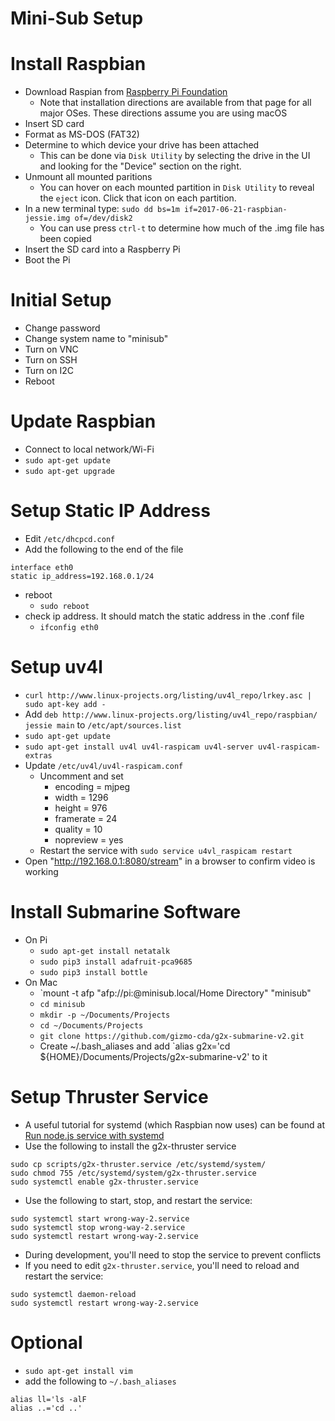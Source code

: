 # Mini-Sub Setup

# Install Raspbian
  - Download Raspian from [Raspberry Pi Foundation](https://www.raspberrypi.org/downloads/raspbian/)
    - Note that installation directions are available from that page for all major OSes. These directions assume you are using macOS
  - Insert SD card
  - Format as MS-DOS (FAT32)
  - Determine to which device your drive has been attached
    - This can be done via `Disk Utility` by selecting the drive in the UI and looking for the "Device" section on the right.
  - Unmount all mounted paritions
    - You can hover on each mounted partition in `Disk Utility` to reveal the `eject` icon. Click that icon on each partition.
  - In a new terminal type: `sudo dd bs=1m if=2017-06-21-raspbian-jessie.img of=/dev/disk2`
    - You can use press `ctrl-t` to determine how much of the .img file has been copied
  - Insert the SD card into a Raspberry Pi
  - Boot the Pi

# Initial Setup
  - Change password
  - Change system name to "minisub"
  - Turn on VNC
  - Turn on SSH
  - Turn on I2C
  - Reboot

# Update Raspbian
  - Connect to local network/Wi-Fi
  - `sudo apt-get update`
  - `sudo apt-get upgrade`

# Setup Static IP Address

- Edit `/etc/dhcpcd.conf`
- Add the following to the end of the file
```
interface eth0
static ip_address=192.168.0.1/24
```
- reboot
  - `sudo reboot`
- check ip address. It should match the static address in the .conf file
  - `ifconfig eth0`

# Setup uv4l

- `curl http://www.linux-projects.org/listing/uv4l_repo/lrkey.asc | sudo apt-key add -`
- Add `deb http://www.linux-projects.org/listing/uv4l_repo/raspbian/ jessie main` to `/etc/apt/sources.list`
- `sudo apt-get update`
- `sudo apt-get install uv4l uv4l-raspicam uv4l-server uv4l-raspicam-extras`
- Update `/etc/uv4l/uv4l-raspicam.conf`
  - Uncomment and set
    - encoding = mjpeg
    - width = 1296
    - height = 976
    - framerate = 24
    - quality = 10
    - nopreview = yes
  - Restart the service with `sudo service u4vl_raspicam restart`
- Open "http://192.168.0.1:8080/stream" in a browser to confirm video is working

# Install Submarine Software
  - On Pi
    - `sudo apt-get install netatalk`
    - `sudo pip3 install adafruit-pca9685`
    - `sudo pip3 install bottle`
  - On Mac
    - `mount -t afp "afp://pi:<password>@minisub.local/Home Directory" "minisub"
    - `cd minisub`
    - `mkdir -p ~/Documents/Projects`
    - `cd ~/Documents/Projects`
    - `git clone https://github.com/gizmo-cda/g2x-submarine-v2.git`
    - Create ~/.bash_aliases and add `alias g2x='cd ${HOME}/Documents/Projects/g2x-submarine-v2' to it

# Setup Thruster Service
  - A useful tutorial for systemd (which Raspbian now uses) can be found at [Run node.js service with systemd](https://www.axllent.org/docs/view/nodejs-service-with-systemd/)
  - Use the following to install the g2x-thruster service
```
sudo cp scripts/g2x-thruster.service /etc/systemd/system/
sudo chmod 755 /etc/systemd/system/g2x-thruster.service
sudo systemctl enable g2x-thruster.service
```
  - Use the following to start, stop, and restart the service:
```
sudo systemctl start wrong-way-2.service
sudo systemctl stop wrong-way-2.service
sudo systemctl restart wrong-way-2.service
```
  - During development, you'll need to stop the service to prevent conflicts
  - If you need to edit `g2x-thruster.service`, you'll need to reload and restart the service:
```
sudo systemctl daemon-reload
sudo systemctl restart wrong-way-2.service
```

# Optional
  - `sudo apt-get install vim`
  - add the following to `~/.bash_aliases`
```
alias ll='ls -alF
alias ..='cd ..'
```
